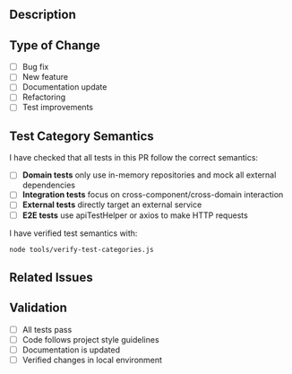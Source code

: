 ## Description

<!-- Describe the changes in this PR -->

## Type of Change

- [ ] Bug fix
- [ ] New feature
- [ ] Documentation update
- [ ] Refactoring
- [ ] Test improvements

## Test Category Semantics

I have checked that all tests in this PR follow the correct semantics:

- [ ] **Domain tests** only use in-memory repositories and mock all external dependencies
- [ ] **Integration tests** focus on cross-component/cross-domain interaction
- [ ] **External tests** directly target an external service
- [ ] **E2E tests** use apiTestHelper or axios to make HTTP requests

I have verified test semantics with:
```bash
node tools/verify-test-categories.js
```

## Related Issues

<!-- Link any related issues here -->

## Validation

- [ ] All tests pass
- [ ] Code follows project style guidelines
- [ ] Documentation is updated
- [ ] Verified changes in local environment 